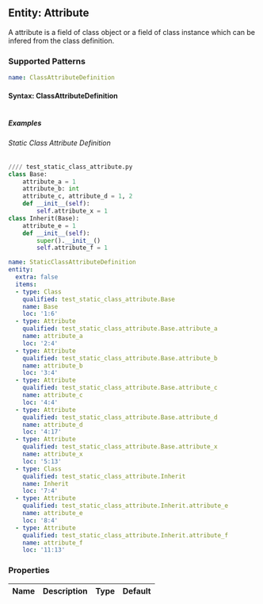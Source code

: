 ## Entity: Attribute
A attribute is a field of class object or a field of class instance which can be infered from the class definition.
### Supported Patterns
```yaml
name: ClassAttributeDefinition
```
#### Syntax: ClassAttributeDefinition

```text
```

##### Examples
###### Static Class Attribute Definition
```python
//// test_static_class_attribute.py
class Base:
    attribute_a = 1
    attribute_b: int
    attribute_c, attribute_d = 1, 2 
    def __init__(self):
        self.attribute_x = 1
class Inherit(Base):
    attribute_e = 1
    def __init__(self):
        super().__init__()        
        self.attribute_f = 1
```

```yaml
name: StaticClassAttributeDefinition
entity:
  extra: false
  items:
  - type: Class
    qualified: test_static_class_attribute.Base
    name: Base
    loc: '1:6'
  - type: Attribute
    qualified: test_static_class_attribute.Base.attribute_a
    name: attribute_a
    loc: '2:4'
  - type: Attribute
    qualified: test_static_class_attribute.Base.attribute_b
    name: attribute_b
    loc: '3:4'
  - type: Attribute
    qualified: test_static_class_attribute.Base.attribute_c
    name: attribute_c
    loc: '4:4'
  - type: Attribute
    qualified: test_static_class_attribute.Base.attribute_d
    name: attribute_d
    loc: '4:17'
  - type: Attribute
    qualified: test_static_class_attribute.Base.attribute_x
    name: attribute_x
    loc: '5:13'
  - type: Class
    qualified: test_static_class_attribute.Inherit
    name: Inherit
    loc: '7:4'
  - type: Attribute
    qualified: test_static_class_attribute.Inherit.attribute_e
    name: attribute_e
    loc: '8:4'
  - type: Attribute
    qualified: test_static_class_attribute.Inherit.attribute_f
    name: attribute_f
    loc: '11:13'
```

### Properties

| Name | Description | Type | Default |
|---|---|:---:|:---:|
